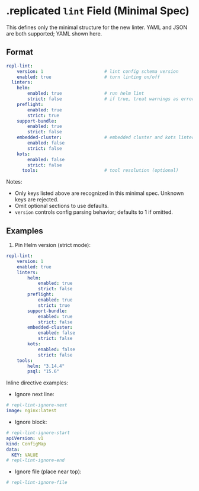 # .replicated `lint` Field (Minimal Spec)
This defines only the minimal structure for the new linter. YAML and JSON are both supported; YAML shown here.
## Format
```yaml
repl-lint:
    version: 1                       # lint config schema version
    enabled: true                    # turn linting on/off
  linters:
    helm:
        enabled: true                # run helm lint
        strict: false                # if true, treat warnings as errors
    preflight:
        enabled: true
        strict: true
    support-bundle:
        enabled: true
        strict: false
    embedded-cluster:                # embedded cluster and kots linters do not exist as of yet
        enabled: false
        strict: false
    kots:
        enabled: false
        strict: false
      tools:                         # tool resolution (optional)
```
Notes:
- Only keys listed above are recognized in this minimal spec. Unknown keys are rejected.
- Omit optional sections to use defaults.
- `version` controls config parsing behavior; defaults to 1 if omitted.
## Examples
1) Pin Helm version (strict mode):
```yaml
repl-lint:
    version: 1
    enabled: true
    linters:
        helm:
            enabled: true                
            strict: false                
        preflight:
            enabled: true
            strict: true
        support-bundle:
            enabled: true
            strict: false
        embedded-cluster:                
            enabled: false
            strict: false
        kots:
            enabled: false
            strict: false
    tools:
        helm: "3.14.4"
        psql: "15.6"
```

Inline directive examples:
- Ignore next line:
```yaml
# repl-lint-ignore-next
image: nginx:latest
```
- Ignore block:
```yaml
# repl-lint-ignore-start
apiVersion: v1
kind: ConfigMap
data:
  KEY: VALUE
# repl-lint-ignore-end
```
- Ignore file (place near top):
```yaml
# repl-lint-ignore-file
```
